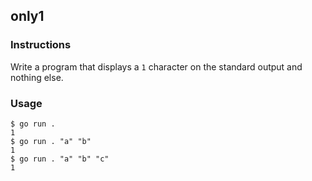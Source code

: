 ## only1

### Instructions

Write a program that displays a `1` character on the standard output and nothing else.

### Usage

```console
$ go run .
1
$ go run . "a" "b"
1
$ go run . "a" "b" "c"
1
```
